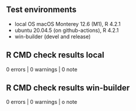 ## Test environments
* local OS macOS Monterey 12.6 (M1), R 4.2.1
* ubuntu 20.04.5 (on github-actions), R 4.2.1
* win-builder (devel and release)

## R CMD check results local

0 errors | 0 warnings | 0 note

## R CMD check results win-builder

0 errors | 0 warnings | o note